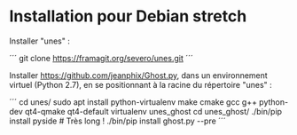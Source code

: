 # Installation pour Debian stretch

Installer "unes" :

´´´
git clone https://framagit.org/severo/unes.git
´´´

Installer https://github.com/jeanphix/Ghost.py, dans un environnement virtuel (Python 2.7), en se positionnant à la racine du répertoire "unes" :

´´´
cd unes/
sudo apt install python-virtualenv make cmake gcc g++ python-dev qt4-qmake qt4-default
virtualenv unes_ghost
cd unes_ghost/
./bin/pip install pyside # Très long !
./bin/pip install ghost.py --pre
´´´
